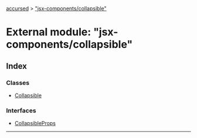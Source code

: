 [accursed](../README.md) > ["jsx-components/collapsible"](../modules/_jsx_components_collapsible_.md)

# External module: "jsx-components/collapsible"

## Index

### Classes

* [Collapsible](../classes/_jsx_components_collapsible_.collapsible.md)

### Interfaces

* [CollapsibleProps](../interfaces/_jsx_components_collapsible_.collapsibleprops.md)

---

